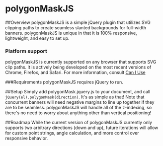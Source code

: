 # polygonMaskJS

##Overview
polygonMaskJS is a simple jQuery plugin that utilizes SVG clipping paths to create seamless slanted backgrounds for full-width banners. polygonMaskJS is unique in that it is 100% responsive, lightweight, and easy to set up.

### Platform support
polygonMaskJS is currently supported on any browser that supports SVG clip paths. It is actively being developed on the most recent versions of Chrome, Firefox, and Safari. For more information, consult [Can I Use](http://caniuse.com/#feat=css-clip-path)

###Requirements
polygonMaskJS requires jQuery to run.

##Setup
Simply add polygonMask.jquery.js to your document, and call `jQuery(el).polygonMask(direction)`. It's as simple as that!
Note that concurrent banners will need negative margins to line up together if they are to be seamless. polygonMaskJS will handle all of the z-indexing, so there's no need to worry about anything other than vertical positioning!


##Roadmap
While the current version of polygonMaskJS currently only supports two arbitrary directions (down and up), future iterations will allow for custom point strings, angle calculation, and more control over responsive behavior.
